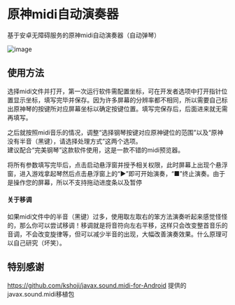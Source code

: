 # 原神midi自动演奏器
基于安卓无障碍服务的原神midi自动演奏器（自动弹琴）  

![image](https://github.com/weixiansen574/Genshin-Lyre-midi-player/blob/main/screenshot.jpg)


## 使用方法
选择midi文件并打开，第一次运行软件需配置坐标，可在开发者选项中打开指针位置显示坐标，填写完毕并保存。因为许多屏幕的分辨率都不相同，所以需要自己标出原神琴的按键所对应屏幕坐标以确定按键位置。填写完保存后，后面进来就无需再填写。 

之后就按照midi音乐的情况，调整“选择钢琴按键对应原神键位的范围”以及“原神没有半音（黑键），请选择处理方式”这两个选项。  
建议配合“完美钢琴”这款软件使用，这是一款不错的midi预览器。  

将所有参数填写完毕后，点击启动悬浮窗并授予相关权限，此时屏幕上出现个悬浮窗，进入游戏拿起琴然后点击悬浮窗上的“▶”即可开始演奏，“■”终止演奏。由于是操作您的屏幕，所以不支持拖动进度条以及暂停

#### 关于移调
如果midi文件中的半音（黑键）过多，使用取左取右的笨方法演奏听起来感觉怪怪的，那么你可以尝试移调！移调就是将音符向左右平移，这样只会改变整首音乐的音调，不会改变旋律等，但可以减少半音的出现，大幅改善演奏效果。什么原理可以自己研究（坏笑）。

## 特别感谢
https://github.com/kshoji/javax.sound.midi-for-Android 提供的javax.sound.midi移植包
